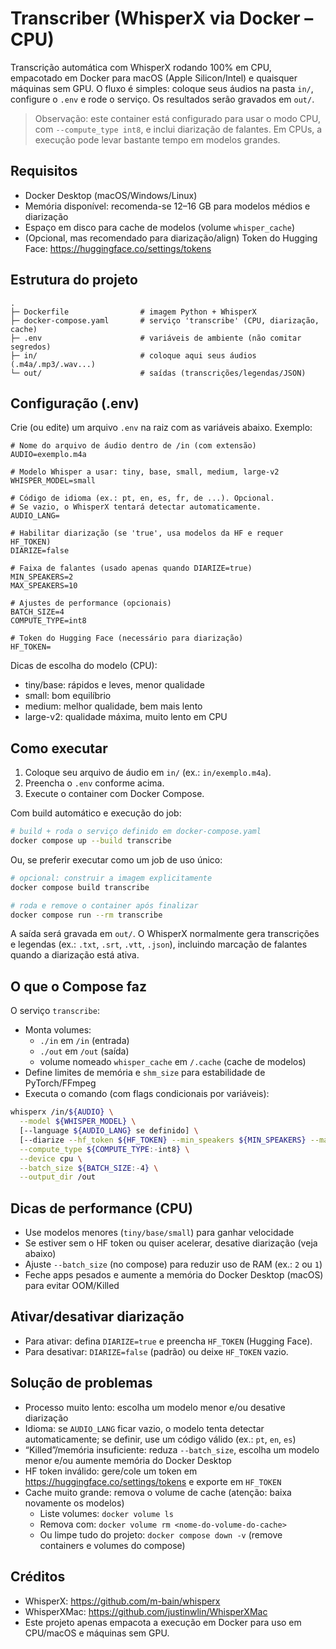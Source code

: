 # Transcriber (WhisperX via Docker – CPU)

Transcrição automática com WhisperX rodando 100% em CPU, empacotado em Docker para macOS (Apple Silicon/Intel) e quaisquer máquinas sem GPU. O fluxo é simples: coloque seus áudios na pasta `in/`, configure o `.env` e rode o serviço. Os resultados serão gravados em `out/`.

> Observação: este container está configurado para usar o modo CPU, com `--compute_type int8`, e inclui diarização de falantes. Em CPUs, a execução pode levar bastante tempo em modelos grandes.

## Requisitos

- Docker Desktop (macOS/Windows/Linux)
- Memória disponível: recomenda-se 12–16 GB para modelos médios e diarização
- Espaço em disco para cache de modelos (volume `whisper_cache`)
- (Opcional, mas recomendado para diarização/align) Token do Hugging Face: https://huggingface.co/settings/tokens

## Estrutura do projeto

```
.
├─ Dockerfile                # imagem Python + WhisperX
├─ docker-compose.yaml       # serviço 'transcribe' (CPU, diarização, cache)
├─ .env                      # variáveis de ambiente (não comitar segredos)
├─ in/                       # coloque aqui seus áudios (.m4a/.mp3/.wav...)
└─ out/                      # saídas (transcrições/legendas/JSON)
```

## Configuração (.env)

Crie (ou edite) um arquivo `.env` na raiz com as variáveis abaixo. Exemplo:

```
# Nome do arquivo de áudio dentro de /in (com extensão)
AUDIO=exemplo.m4a

# Modelo Whisper a usar: tiny, base, small, medium, large-v2
WHISPER_MODEL=small

# Código de idioma (ex.: pt, en, es, fr, de ...). Opcional.
# Se vazio, o WhisperX tentará detectar automaticamente.
AUDIO_LANG=

# Habilitar diarização (se 'true', usa modelos da HF e requer HF_TOKEN)
DIARIZE=false

# Faixa de falantes (usado apenas quando DIARIZE=true)
MIN_SPEAKERS=2
MAX_SPEAKERS=10

# Ajustes de performance (opcionais)
BATCH_SIZE=4
COMPUTE_TYPE=int8

# Token do Hugging Face (necessário para diarização)
HF_TOKEN=
```

Dicas de escolha do modelo (CPU):
- tiny/base: rápidos e leves, menor qualidade
- small: bom equilíbrio
- medium: melhor qualidade, bem mais lento
- large-v2: qualidade máxima, muito lento em CPU

## Como executar

1) Coloque seu arquivo de áudio em `in/` (ex.: `in/exemplo.m4a`).
2) Preencha o `.env` conforme acima.
3) Execute o container com Docker Compose.

Com build automático e execução do job:

```bash
# build + roda o serviço definido em docker-compose.yaml
docker compose up --build transcribe
```

Ou, se preferir executar como um job de uso único:

```bash
# opcional: construir a imagem explicitamente
docker compose build transcribe

# roda e remove o container após finalizar
docker compose run --rm transcribe
```

A saída será gravada em `out/`. O WhisperX normalmente gera transcrições e legendas (ex.: `.txt`, `.srt`, `.vtt`, `.json`), incluindo marcação de falantes quando a diarização está ativa.

## O que o Compose faz

O serviço `transcribe`:
- Monta volumes:
  - `./in` em `/in` (entrada)
  - `./out` em `/out` (saída)
  - volume nomeado `whisper_cache` em `/.cache` (cache de modelos)
- Define limites de memória e `shm_size` para estabilidade de PyTorch/FFmpeg
- Executa o comando (com flags condicionais por variáveis):

```bash
whisperx /in/${AUDIO} \
  --model ${WHISPER_MODEL} \
  [--language ${AUDIO_LANG} se definido] \
  [--diarize --hf_token ${HF_TOKEN} --min_speakers ${MIN_SPEAKERS} --max_speakers ${MAX_SPEAKERS} se DIARIZE=true] \
  --compute_type ${COMPUTE_TYPE:-int8} \
  --device cpu \
  --batch_size ${BATCH_SIZE:-4} \
  --output_dir /out
```

## Dicas de performance (CPU)

- Use modelos menores (`tiny/base/small`) para ganhar velocidade
- Se estiver sem o HF token ou quiser acelerar, desative diarização (veja abaixo)
- Ajuste `--batch_size` (no compose) para reduzir uso de RAM (ex.: `2` ou `1`)
- Feche apps pesados e aumente a memória do Docker Desktop (macOS) para evitar OOM/Killed

## Ativar/desativar diarização

- Para ativar: defina `DIARIZE=true` e preencha `HF_TOKEN` (Hugging Face).
- Para desativar: `DIARIZE=false` (padrão) ou deixe `HF_TOKEN` vazio.

## Solução de problemas

- Processo muito lento: escolha um modelo menor e/ou desative diarização
- Idioma: se `AUDIO_LANG` ficar vazio, o modelo tenta detectar automaticamente; se definir, use um código válido (ex.: `pt`, `en`, `es`)
- “Killed”/memória insuficiente: reduza `--batch_size`, escolha um modelo menor e/ou aumente memória do Docker Desktop
- HF token inválido: gere/cole um token em https://huggingface.co/settings/tokens e exporte em `HF_TOKEN`
- Cache muito grande: remova o volume de cache (atenção: baixa novamente os modelos)
  - Liste volumes: `docker volume ls`
  - Remova com: `docker volume rm <nome-do-volume-do-cache>`
  - Ou limpe tudo do projeto: `docker compose down -v` (remove containers e volumes do compose)

## Créditos

- WhisperX: https://github.com/m-bain/whisperx
- WhisperXMac: https://github.com/justinwlin/WhisperXMac
- Este projeto apenas empacota a execução em Docker para uso em CPU/macOS e máquinas sem GPU.
